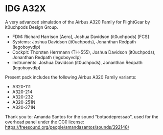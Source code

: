 # IDG A32X
A very advanced simulation of the Airbus A320 Family for FlightGear by it0uchpods Design Group.

- FDM: Richard Harrison [Aero], Joshua Davidson (it0uchpods) [FCS]
- Systems: Joshua Davidson (it0uchpods), Jonanthan Redpath (legoboyvdlp)
- Cockpit: Thorsten Herrmann (TH-555), Joshua Davidson (it0uchpods), Jonanthan Redpath (legoboyvdlp)
- Instruments: Joshua Davidson (it0uchpods), Jonanthan Redpath (legoboyvdlp)

Present pack includes the following Airbus A320 Family variants:
- A320-111
- A320-214
- A320-232
- A320-251N
- A320-271N


Thank you to:
Amanda Santos for the sound "botaodepressao", used for the overhead panel under the CC0 license:
https://freesound.org/people/amandasantos/sounds/392148/